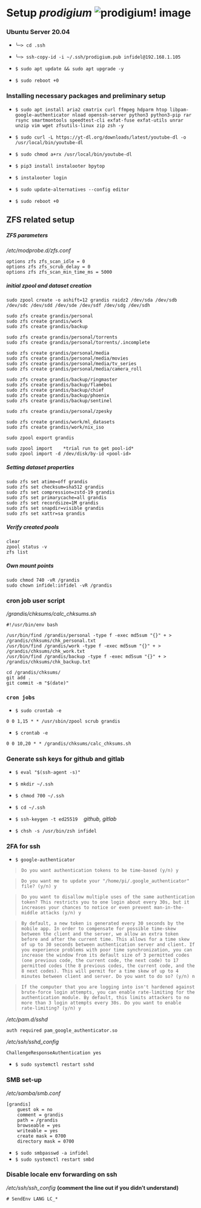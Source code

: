 # Setup *prodigium* ![prodigium! image](https://github.com/shivohamx3/shivohamx3.github.io/raw/master/assets/prodigium/prodigium-small.png)



### Ubuntu Server 20.04

- `╰─> cd .ssh`
- `╰─> ssh-copy-id -i ~/.ssh/prodigium.pub infidel@192.168.1.105`

- `$ sudo apt update && sudo apt upgrade -y`
- `$ sudo reboot +0`



### Installing necessary packages and preliminary setup

- `$ sudo apt install aria2 cmatrix curl ffmpeg hdparm htop libpam-google-authenticator nload openssh-server python3 python3-pip rar rsync smartmontools speedtest-cli exfat-fuse exfat-utils unrar unzip vim wget zfsutils-linux zip zsh -y`

- `$ sudo curl -L https://yt-dl.org/downloads/latest/youtube-dl -o /usr/local/bin/youtube-dl`
- `$ sudo chmod a+rx /usr/local/bin/youtube-dl`

- `$ pip3 install instalooter bpytop`
- `$ instalooter login`

- `$ sudo update-alternatives --config editor`

- `$ sudo reboot +0`



## ZFS related setup


##### ZFS parameters

*/etc/modprobe.d/zfs.conf*

```
options zfs zfs_scan_idle = 0
options zfs zfs_scrub_delay = 0
options zfs zfs_scan_min_time_ms = 5000
```

##### initial zpool and dataset creation

```
sudo zpool create -o ashift=12 grandis raidz2 /dev/sda /dev/sdb /dev/sdc /dev/sdd /dev/sde /dev/sdf /dev/sdg /dev/sdh

sudo zfs create grandis/personal
sudo zfs create grandis/work
sudo zfs create grandis/backup

sudo zfs create grandis/personal/torrents
sudo zfs create grandis/personal/torrents/.incomplete

sudo zfs create grandis/personal/media
sudo zfs create grandis/personal/media/movies
sudo zfs create grandis/personal/media/tv_series
sudo zfs create grandis/personal/media/camera_roll

sudo zfs create grandis/backup/ringmaster
sudo zfs create grandis/backup/flameboi
sudo zfs create grandis/backup/chief
sudo zfs create grandis/backup/phoenix
sudo zfs create grandis/backup/sentinel

sudo zfs create grandis/personal/zpesky

sudo zfs create grandis/work/ml_datasets
sudo zfs create grandis/work/nix_iso

sudo zpool export grandis

sudo zpool import    *trial run to get pool-id*
sudo zpool import -d /dev/disk/by-id <pool-id>
```

##### Setting dataset properties

```
sudo zfs set atime=off grandis
sudo zfs set checksum=sha512 grandis
sudo zfs set compression=zstd-19 grandis
sudo zfs set primarycache=all grandis
sudo zfs set recordsize=1M grandis
sudo zfs set snapdir=visible grandis
sudo zfs set xattr=sa grandis
```

##### Verify created pools

```
clear
zpool status -v
zfs list
```

##### Own mount points

```
sudo chmod 740 -vR /grandis
sudo chown infidel:infidel -vR /grandis
```



### cron job user script

*/grandis/chksums/calc_chksums.sh*

```
#!/usr/bin/env bash

/usr/bin/find /grandis/personal -type f -exec md5sum "{}" + > /grandis/chksums/chk_personal.txt
/usr/bin/find /grandis/work -type f -exec md5sum "{}" + > /grandis/chksums/chk_work.txt
/usr/bin/find /grandis/backup -type f -exec md5sum "{}" + > /grandis/chksums/chk_backup.txt

cd /grandis/chksums/
git add .
git commit -m "$(date)"
```



### `cron jobs`

 - `$ sudo crontab -e`

```
0 0 1,15 * * /usr/sbin/zpool scrub grandis
```

- `$ crontab -e`

```
0 0 10,20 * * /grandis/chksums/calc_chksums.sh
```



### Generate ssh keys for github and gitlab

- `$ eval "$(ssh-agent -s)"`
- `$ mkdir ~/.ssh`
- `$ chmod 700 ~/.ssh`
- `$ cd ~/.ssh`
- `$ ssh-keygen -t ed25519`&nbsp;&nbsp;&nbsp;&nbsp;*github, gitlab*

- `$ chsh -s /usr/bin/zsh infidel`



### 2FA for ssh

- `$ google-authenticator`


> `Do you want authentication tokens to be time-based (y/n) y`


> `Do you want me to update your "/home/pi/.google_authenticator" file? (y/n) y`


> `Do you want to disallow multiple uses of the same authentication
token? This restricts you to one login about every 30s, but it increases
your chances to notice or even prevent man-in-the-middle attacks (y/n) y`


> `By default, a new token is generated every 30 seconds by the mobile app.
In order to compensate for possible time-skew between the client and the server,
we allow an extra token before and after the current time. This allows for a
time skew of up to 30 seconds between authentication server and client. If you
experience problems with poor time synchronization, you can increase the window
from its default size of 3 permitted codes (one previous code, the current
code, the next code) to 17 permitted codes (the 8 previous codes, the current
code, and the 8 next codes). This will permit for a time skew of up to 4 minutes
between client and server.
Do you want to do so? (y/n) n`


> `If the computer that you are logging into isn't hardened against brute-force
login attempts, you can enable rate-limiting for the authentication module.
By default, this limits attackers to no more than 3 login attempts every 30s.
Do you want to enable rate-limiting? (y/n) y`

*/etc/pam.d/sshd*
```
auth required pam_google_authenticator.so
```

*/etc/ssh/sshd_config*
```
ChallengeResponseAuthentication yes
```

- `$ sudo systemctl restart sshd`



### SMB set-up

*/etc/samba/smb.conf*
```
[grandis]
	guest ok = no
	comment = grandis
	path = /grandis
	browseable = yes
	writeable = yes
	create mask = 0700
	directory mask = 0700
```

- `$ sudo smbpasswd -a infidel`
- `$ sudo systemctl restart smbd`



### Disable locale env forwarding on ssh

*/etc/ssh/ssh_config* **(comment the line out if you didn’t understand)**
```
# SendEnv LANG LC_*
```

